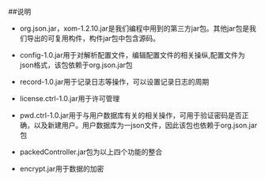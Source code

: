 ##说明
+ org.json.jar，xom-1.2.10.jar是我们编程中用到的第三方jar包。其他jar包是我们导出的可复用构件，构件jar包中包含源码。



+ config-1.0.jar用于对解析配置文件，编辑配置文件的相关操纵,配置文件为json格式，该包依赖于org.json.jar包

+ record-1.0.jar用于记录日志等操作，可以设置记录日志的周期

+ license.ctrl-1.0.jar用于许可管理

+ pwd.ctrl-1.0.jar用于与用户数据库有关的相关操作，可用于验证密码是否正确，以及新建用户。用户数据库为一json文件，因此该包也依赖于org.json.jar包

+ packedController.jar包为以上四个功能的整合

+ encrypt.jar用于数据的加密

